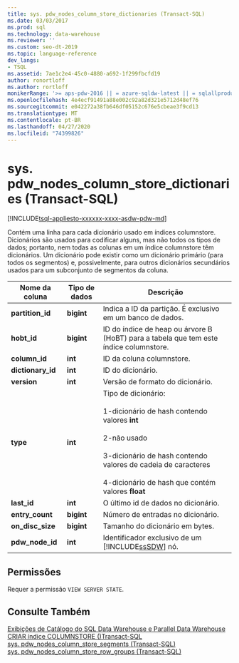 ```yaml
---
title: sys. pdw_nodes_column_store_dictionaries (Transact-SQL)
ms.date: 03/03/2017
ms.prod: sql
ms.technology: data-warehouse
ms.reviewer: ''
ms.custom: seo-dt-2019
ms.topic: language-reference
dev_langs:
- TSQL
ms.assetid: 7ae1c2e4-45c0-4880-a692-1f299fbcfd19
author: ronortloff
ms.author: rortloff
monikerRange: '>= aps-pdw-2016 || = azure-sqldw-latest || = sqlallproducts-allversions'
ms.openlocfilehash: 4e4ecf91491a88e002c92a82d321e5712d48ef76
ms.sourcegitcommit: e042272a38fb646df05152c676e5cbeae3f9cd13
ms.translationtype: MT
ms.contentlocale: pt-BR
ms.lasthandoff: 04/27/2020
ms.locfileid: "74399826"
---
```

# <a name="syspdw_nodes_column_store_dictionaries-transact-sql"></a>sys. pdw_nodes_column_store_dictionaries (Transact-SQL)
[!INCLUDE[tsql-appliesto-xxxxxx-xxxx-asdw-pdw-md](../../includes/tsql-appliesto-xxxxxx-xxxx-asdw-pdw-md.md)]

  Contém uma linha para cada dicionário usado em índices columnstore. Dicionários são usados para codificar alguns, mas não todos os tipos de dados; portanto, nem todas as colunas em um índice columnstore têm dicionários. Um dicionário pode existir como um dicionário primário (para todos os segmentos) e, possivelmente, para outros dicionários secundários usados para um subconjunto de segmentos da coluna.  
  
|Nome da coluna|Tipo de dados|Descrição|  
|-----------------|---------------|-----------------|  
|**partition_id**|**bigint**|Indica a ID da partição. É exclusivo em um banco de dados.|  
|**hobt_id**|**bigint**|ID do índice de heap ou árvore B (HoBT) para a tabela que tem este índice columnstore.|  
|**column_id**|**int**|ID da coluna columnstore.|  
|**dictionary_id**|**int**|ID do dicionário.|  
|**version**|**int**|Versão de formato do dicionário.|  
|**type**|**int**|Tipo de dicionário:<br /><br /> 1-dicionário de hash contendo valores **int**<br /><br /> 2-não usado<br /><br /> 3-dicionário de hash contendo valores de cadeia de caracteres<br /><br /> 4-dicionário de hash que contém valores **float**|  
|**last_id**|**int**|O último id de dados no dicionário.|  
|**entry_count**|**bigint**|Número de entradas no dicionário.|  
|**on_disc_size**|**bigint**|Tamanho do dicionário em bytes.|  
|**pdw_node_id**|**int**|Identificador exclusivo de um [!INCLUDE[ssSDW](../../includes/sssdw-md.md)] nó.|  
  
## <a name="permissions"></a>Permissões  
 Requer a permissão `VIEW SERVER STATE`.  
  
## <a name="see-also"></a>Consulte Também  
 [Exibições de Catálogo do SQL Data Warehouse e Parallel Data Warehouse](../../relational-databases/system-catalog-views/sql-data-warehouse-and-parallel-data-warehouse-catalog-views.md)   
 [CRIAR índice COLUMNSTORE &#40;&#41;Transact-SQL](../../t-sql/statements/create-columnstore-index-transact-sql.md)   
 [sys. pdw_nodes_column_store_segments &#40;Transact-SQL&#41;](../../relational-databases/system-catalog-views/sys-pdw-nodes-column-store-segments-transact-sql.md)   
 [sys. pdw_nodes_column_store_row_groups &#40;Transact-SQL&#41;](../../relational-databases/system-catalog-views/sys-pdw-nodes-column-store-row-groups-transact-sql.md)  
  
  
